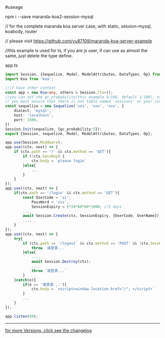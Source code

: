 #useage

npm i --save maranda-koa2-session-mysql

// for the complete maranda koa server case, with static, session-mysql, koabody, router

// please visit https://github.com/yu87109/maranda-koa-server-example

//this example is used for ts, if you are js user, if can use as almost the same, just delete the type define.

app.ts
```typescript
import Session, {Sequelize, Model, ModelAttributes, DataTypes, Op} from 'maranda-koa2-session-mysql';
import Koa from 'koa';

//if have other context
const app = new Koa<any, others & Session.Ctx>();
//you can set the gc_probability(this example 5/100, default 1/100), tableName(custom tablename,default sessions), gc_type(Session Garbage Collection type, default true, mean the session gc work will do auto, if you set it false, you may do the session gc work by your self)
// you mast ensure that there is not table named 'sessions' or your custom tablename in your database_schema
const sequelize = new Sequelize('xxx', 'xxx', 'xxx', {
    dialect: 'mysql',
    host: 'localhost',
    port: 3306,
})
Session.Init(sequelize, {gc_probability:5});
export {Session, sequelize, Model, ModelAttributes, DataTypes, Op};

app.use(Session.Middware);
app.use((ctx, next) => {
    if (ctx.path == '/' && ctx.method == 'GET'){
        if (!ctx.SessKey) {
            ctx.body = `please login`
        }else{
            ...
        }
    }
});
app.use((ctx, next) => {
    if(ctx.path == '/login' && ctx.method == 'GET'){
        const UserCode = 'ss',
            PassWord = 'sss',
            SessionExpiry = 5*24*60*60*1000; //5 days
        ....
        await Session.Create(ctx, SessionExpiry, {UserCode, UserName})
        ....
    }
});
app.use((ctx, next) => {
    try{
        if (ctx.path == '/logout' && ctx.method == 'POST' && !ctx.SessKey) {
            throw `请登录...`
        }else{
            ....
            await Session.Destroy(ctx);
            ....
            throw `请登录...`
        }
    }catch(e){
        if(e == '请登录...'){ 
            ctx.body = `<script>window.location.href="/"; </script>`
        }
        ...
    }
});

app.listen(80);
```


---

[for more Versions, click see the changelog](./CHANGELOG.md)
